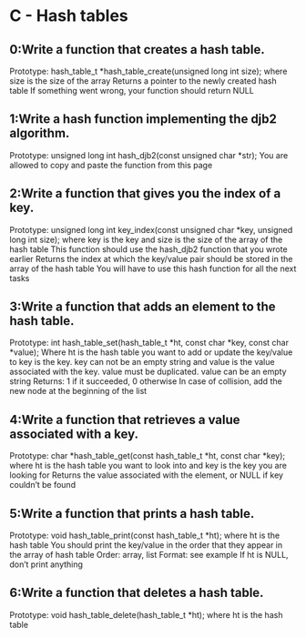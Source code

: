 # C - Hash tables
 
## 0:Write a function that creates a hash table.

  Prototype: hash_table_t *hash_table_create(unsigned long int size);
  where size is the size of the array
  Returns a pointer to the newly created hash table
  If something went wrong, your function should return NULL

## 1:Write a hash function implementing the djb2 algorithm.

  Prototype: unsigned long int hash_djb2(const unsigned char *str);
  You are allowed to copy and paste the function from this page


## 2:Write a function that gives you the index of a key.

  Prototype: unsigned long int key_index(const unsigned char *key, unsigned long int size);
  where key is the key
  and size is the size of the array of the hash table
  This function should use the hash_djb2 function that you wrote earlier
  Returns the index at which the key/value pair should be stored in the array of the hash table
  You will have to use this hash function for all the next tasks


## 3:Write a function that adds an element to the hash table.

  Prototype: int hash_table_set(hash_table_t *ht, const char *key, const char *value);
  Where ht is the hash table you want to add or update the key/value to
  key is the key. key can not be an empty string
  and value is the value associated with the key. value must be duplicated. value can be an empty string
  Returns: 1 if it succeeded, 0 otherwise
  In case of collision, add the new node at the beginning of the list

## 4:Write a function that retrieves a value associated with a key.

  Prototype: char *hash_table_get(const hash_table_t *ht, const char *key);
  where ht is the hash table you want to look into
  and key is the key you are looking for
  Returns the value associated with the element, or NULL if key couldn’t be found

## 5:Write a function that prints a hash table.

  Prototype: void hash_table_print(const hash_table_t *ht);
  where ht is the hash table
  You should print the key/value in the order that they appear in the array of hash table
  Order: array, list
  Format: see example
  If ht is NULL, don’t print anything

## 6:Write a function that deletes a hash table.

  Prototype: void hash_table_delete(hash_table_t *ht);
  where ht is the hash table

